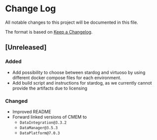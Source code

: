 # Change Log
All notable changes to this project will be documented in this file.

The format is based on [Keep a Changelog](http://keepachangelog.com/).

## [Unreleased]

### Added
-   Add possibility to choose between stardog and virtuoso by using different docker compose files for each environment.
-   Add build script and instructions for stardog, as we currently cannot provide the artifacts due to licensing

### Changed
-   Improved README
-   Forward linked versions of CMEM to
    - `DataIntegration@3.3.2`
    - `DataManager@3.5.3`
    - `DataPlatform@7.0.3`
